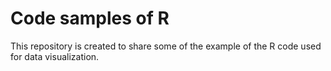 # Code samples of R

This repository is created to share some of the example of the R code used for data visualization.
